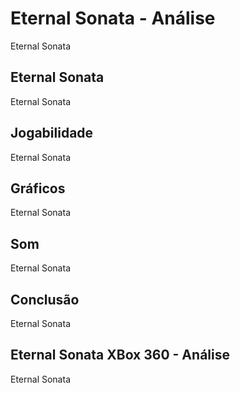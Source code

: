---
---

# Eternal Sonata - Análise

Eternal Sonata

## Eternal Sonata

Eternal Sonata

## Jogabilidade

Eternal Sonata

## Gráficos

Eternal Sonata

## Som

Eternal Sonata

## Conclusão

Eternal Sonata

## Eternal Sonata XBox 360 - Análise

Eternal Sonata
